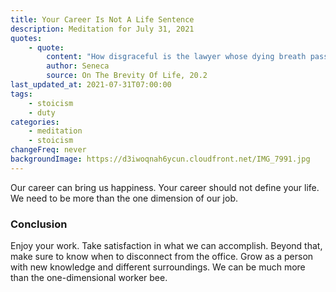 ```yaml
---
title: Your Career Is Not A Life Sentence
description: Meditation for July 31, 2021
quotes:
    - quote:
        content: "How disgraceful is the lawyer whose dying breath passes while at court, at an advanced age, pleading for unknown litigants and still seeking the approval of ignorant spectators."
        author: Seneca
        source: On The Brevity Of Life, 20.2
last_updated_at: 2021-07-31T07:00:00
tags:
    - stoicism
    - duty
categories:
    - meditation
    - stoicism
changeFreq: never
backgroundImage: https://d3iwoqnah6ycun.cloudfront.net/IMG_7991.jpg
---
```


Our career can bring us happiness. Your career should not define your life.  We need to be more than the one dimension 
of our job.

### Conclusion

Enjoy your work. Take satisfaction in what we can accomplish. Beyond that, make sure to know when to disconnect from the 
office. Grow as a person with new knowledge and different surroundings. We can be much more than the one-dimensional 
worker bee.
